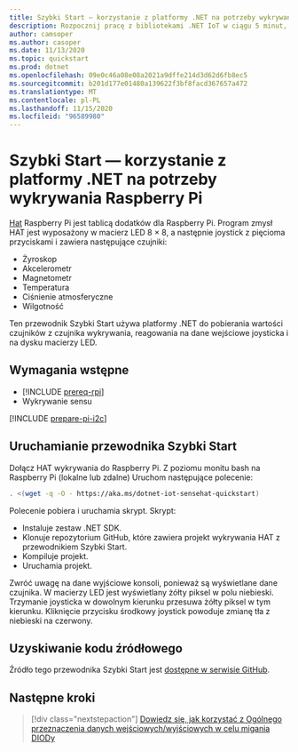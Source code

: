 ```yaml
---
title: Szybki Start — korzystanie z platformy .NET na potrzeby wykrywania Raspberry Pi
description: Rozpocznij pracę z bibliotekami .NET IoT w ciągu 5 minut, korzystając z funkcji wykrywania, tablicy dodatków dla Raspberry Pi.
author: camsoper
ms.author: casoper
ms.date: 11/13/2020
ms.topic: quickstart
ms.prod: dotnet
ms.openlocfilehash: 09e0c46a08e08a2021a9dffe214d3d62d6fb8ec5
ms.sourcegitcommit: b201d177e01480a139622f3bf8facd367657a472
ms.translationtype: MT
ms.contentlocale: pl-PL
ms.lasthandoff: 11/15/2020
ms.locfileid: "96589980"
---
```

# <a name="quickstart---use-net-to-drive-a-raspberry-pi-sense-hat"></a>Szybki Start — korzystanie z platformy .NET na potrzeby wykrywania Raspberry Pi

[Hat](https://www.raspberrypi.org/products/sense-hat/) Raspberry Pi jest tablicą <span class="docon docon-navigate-external x-hidden-focus"></span> dodatków dla Raspberry Pi. Program zmysł HAT jest wyposażony w macierz LED 8 × 8, a następnie joystick z pięcioma przyciskami i zawiera następujące czujniki:

- Żyroskop
- Akcelerometr
- Magnetometr
- Temperatura
- Ciśnienie atmosferyczne
- Wilgotność

Ten przewodnik Szybki Start używa platformy .NET do pobierania wartości czujników z czujnika wykrywania, reagowania na dane wejściowe joysticka i na dysku macierzy LED.

## <a name="prerequisites"></a>Wymagania wstępne

- [!INCLUDE [prereq-rpi](../includes/prereq-rpi.md)]
- Wykrywanie sensu

[!INCLUDE [prepare-pi-i2c](../includes/prepare-pi-i2c.md)]

## <a name="run-the-quickstart"></a>Uruchamianie przewodnika Szybki Start

Dołącz HAT wykrywania do Raspberry Pi. Z poziomu monitu bash na Raspberry Pi (lokalne lub zdalne) Uruchom następujące polecenie:

```bash
. <(wget -q -O - https://aka.ms/dotnet-iot-sensehat-quickstart)
```

Polecenie pobiera i uruchamia skrypt. Skrypt:

- Instaluje zestaw .NET SDK.
- Klonuje repozytorium GitHub, które zawiera projekt wykrywania HAT z przewodnikiem Szybki Start.
- Kompiluje projekt.
- Uruchamia projekt.

Zwróć uwagę na dane wyjściowe konsoli, ponieważ są wyświetlane dane czujnika. W macierzy LED jest wyświetlany żółty piksel w polu niebieski. Trzymanie joysticka w dowolnym kierunku przesuwa żółty piksel w tym kierunku. Kliknięcie przycisku środkowy joystick powoduje zmianę tła z niebieski na czerwony.

## <a name="get-the-source-code"></a>Uzyskiwanie kodu źródłowego

Źródło tego przewodnika Szybki Start jest [dostępne w serwisie GitHub](https://github.com/MicrosoftDocs/dotnet-iot-assets/tree/master/quickstarts/SenseHat.Quickstart). <span class="docon docon-navigate-external x-hidden-focus"></span>

## <a name="next-steps"></a>Następne kroki

> [!div class="nextstepaction"]
> [Dowiedz się, jak korzystać z Ogólnego przeznaczenia danych wejściowych/wyjściowych w celu migania DIODy](../tutorials/blink-led.md)
